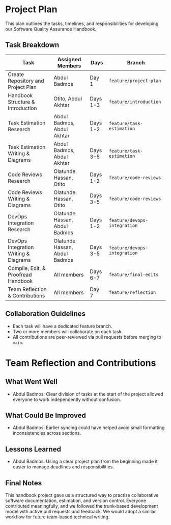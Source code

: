 # Project Plan

This plan outlines the tasks, timelines, and responsibilities for developing our Software Quality Assurance Handbook.

## Task Breakdown

| Task                                   | Assigned Members                 | Days     | Branch                           |
|----------------------------------------|----------------------------------|----------|----------------------------------|
| Create Repository and Project Plan     | Abdul Badmos                     | Day 1    | `feature/project-plan`           |
| Handbook Structure & Introduction      | Otito, Abdul Akhtar              | Days 1-3 | `feature/introduction`           |
| Task Estimation Research               | Abdul Badmos, Abdul Akhtar       | Days 1-2 | `feature/task-estimation`        |
| Task Estimation Writing & Diagrams     | Abdul Badmos, Abdul Akhtar       | Days 3-5 | `feature/task-estimation`        |
| Code Reviews Research                  | Olatunde Hassan, Otito           | Days 1-2 | `feature/code-reviews`           |
| Code Reviews Writing & Diagrams        | Olatunde Hassan, Otito           | Days 3-5 | `feature/code-reviews`           |
| DevOps Integration Research            | Olatunde Hassan, Abdul Badmos    | Days 1-2 | `feature/devops-integration`     |
| DevOps Integration Writing & Diagrams  | Olatunde Hassan, Abdul Badmos    | Days 3-5 | `feature/devops-integration`     |
| Compile, Edit, & Proofread Handbook    | All members                      | Days 6-7 | `feature/final-edits`            |
| Team Reflection & Contributions        | All members                      | Day 7    | `feature/reflection`             |

## Collaboration Guidelines
- Each task will have a dedicated feature branch.
- Two or more members will collaborate on each task.
- All contributions are peer-reviewed via pull requests before merging to `main`.

# Team Reflection and Contributions

## What Went Well

- Abdul Badmos: Clear division of tasks at the start of the project allowed everyone to work independently without confusion.

## What Could Be Improved

- Abdul Badmos: Earlier syncing could have helped avoid small formatting inconsistencies across sections.

## Lessons Learned

- Abdul Badmos: Using a clear project plan from the beginning made it easier to manage deadlines and responsibilities.

## Final Notes

This handbook project gave us a structured way to practise collaborative software documentation, estimation, and version control. Everyone contributed meaningfully, and we followed the trunk-based development model with active pull requests and feedback. We would adopt a similar workflow for future team-based technical writing.
